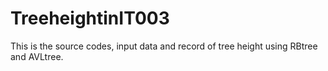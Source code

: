 # TreeheightinIT003
This is the source codes, input data and record of tree height using RBtree and AVLtree.
